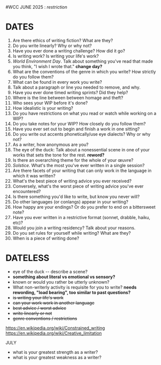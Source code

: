 #WCC JUNE 2025 : *restriction*

# DATES
 1. Are there ethics of writing fiction? What are they?
 2. Do you write linearly? Why or why not?
 3. Have you ever done a writing challenge? How did it go?
 4. Is writing work? Is writing your life's work?
 5. *World Environment Day*. Talk about something you've read that made you think, "I wish I wrote that." **change day?**
 6. What are the conventions of the genre in which you write? How strictly do you follow them? 
 7. What can be found in every work you write? 
 8. Talk about a paragraph or line you needed to remove, and why.
 9. Have you ever done timed writing sprints? Did they help?
10. Where is the line between between homage and theft?
11. Who sees your WIP before it's done? 
12. How idealistic is your writing? 
13. Do you have restrictions on what you read or watch while working on a WIP?
14. Do you take notes for your WIP? How closely do you follow them?
15. Have you ever set out to begin and finish a work in one sitting?
16. Do you write out accents phonetically/use eye dialects? Why or why not?
17. As a writer, how anonymous are you?
18. The eye of the duck: Talk about a nonessential scene in one of your works that sets the tone for the rest. **reword?**
19. Is there an overarching theme for the whole of your œuvre? 
20. *Solstice*. What's the most you've ever written in a single session?
21. Are there facets of your writing that can only work in the language in which it was written?
22. What's the best piece of writing advice you ever received?
23. Conversely, what's the worst piece of writing advice you've ever encountered?
24. Is there something you'd like to write, but know you never will?
25. Do other languages (or conlangs) appear in your writing? 
26. How happy are your endings? Or do you prefer to end on a bittersweet note?
27. Have you ever written in a restrictive format (sonnet, drabble, haiku, etc)? 
28. Would you join a writing residency? Talk about your reasons.
29. Do you set rules for yourself while writing? What are they? 
30. When is a piece of writing done? 


# DATELESS
- eye of the duck -- describe a scene?
- **something about literal vs emotional vs sensory?**
- known or would you rather be utterly unknown?
- What non-writerly activity is requisite for you to write? **needs rewording, "load bearing", too similar to past questions?**
- ~~is writing your life's work~~
- ~~can your work work in another language~~
- ~~best advice / worst advice~~
- ~~write linearly or not~~
- ~~genre conventions / restrictions~~

https://en.wikipedia.org/wiki/Constrained_writing
https://en.wikipedia.org/wiki/Creative_limitation

JULY
- what is your greatest strength as a writer?
- what is your greatest weakness as a writer?
